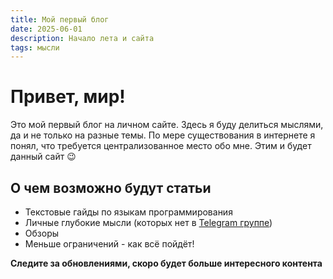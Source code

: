```yaml
---
title: Мой первый блог
date: 2025-06-01
description: Начало лета и сайта
tags: мысли
---
```


# Привет, мир!

Это мой первый блог на личном сайте. Здесь я буду делиться мыслями, да и не только на разные темы. По мере существования в интернете я понял, что требуется централизованное место обо мне. Этим и будет данный сайт 😉

## О чем возможно будут статьи

- Текстовые гайды по языкам программирования
- Личные глубокие мысли (которых нет в [Telegram группе](https://t.me/darkfated_group))
- Обзоры
- Меньше ограничений - как всё пойдёт!

**Следите за обновлениями, скоро будет больше интересного контента**
